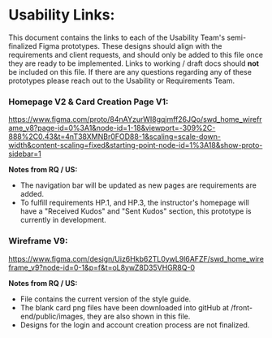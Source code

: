 # Usability Links:
This document contains the links to each of the Usability Team's semi-finalized Figma prototypes. These designs should align with the requirements and client requests, and should only be added to this file
once they are ready to be implemented. Links to working / draft docs should **not** be included on this file. If there
are any questions regarding any of these prototypes please reach out to the Usability or Requirements Team.    

### Homepage V2 & Card Creation Page V1:
https://www.figma.com/proto/84nAYzurWI8gqjmff26JQo/swd_home_wireframe_v8?page-id=0%3A1&node-id=1-18&viewport=-309%2C-888%2C0.43&t=4nT38XMNBr0FOD88-1&scaling=scale-down-width&content-scaling=fixed&starting-point-node-id=1%3A18&show-proto-sidebar=1

**Notes from RQ / US:**
   * The navigation bar will be updated as new pages are requirements are added. 
   * To fulfill requirements HP.1, and HP.3, the instructor's homepage will have a "Received Kudos" and "Sent Kudos" section, this prototype is currently in development.      

### Wireframe V9: ###
https://www.figma.com/design/Uiz6Hkb62TL0ywL9l6AFZF/swd_home_wireframe_v9?node-id=0-1&p=f&t=oL8ywZ8D35VHGR8Q-0

**Notes from RQ / US:**
   * File contains the current version of the style guide.
   * The blank card png files have been downloaded into gitHub at /front-end/public/images, they are also shown in this file.  
   * Designs for the login and account creation process are not finalized.  
